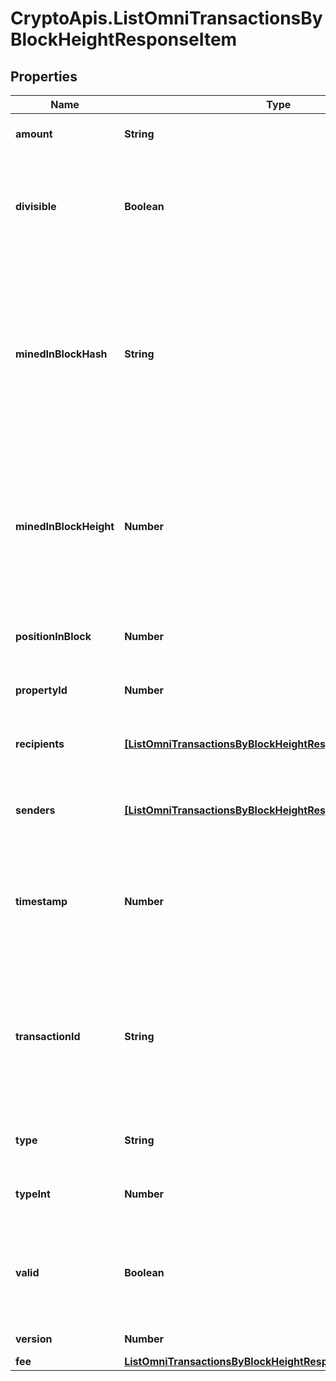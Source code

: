 # CryptoApis.ListOmniTransactionsByBlockHeightResponseItem

## Properties

Name | Type | Description | Notes
------------ | ------------- | ------------- | -------------
**amount** | **String** | Defines the amount of the sent tokens. | 
**divisible** | **Boolean** | Defines whether the attribute can be divisible or not, as boolean. E.g., if it is \&quot;true\&quot;, the attribute is divisible. | 
**minedInBlockHash** | **String** | Represents the hash of the block where this transaction was mined/confirmed for first time. The hash is defined as a cryptographic digital fingerprint made by hashing the block header twice through the SHA256 algorithm. | 
**minedInBlockHeight** | **Number** | Represents the hight of the block where this transaction was mined/confirmed for first time. The height is defined as the number of blocks in the blockchain preceding this specific block. | 
**positionInBlock** | **Number** | Represents the index position of the transaction in the specific block. | 
**propertyId** | **Number** | Represents the identifier of the tokens to send. | 
**recipients** | [**[ListOmniTransactionsByBlockHeightResponseItemRecipients]**](ListOmniTransactionsByBlockHeightResponseItemRecipients.md) | Represents an object of addresses that receive the transactions. | 
**senders** | [**[ListOmniTransactionsByBlockHeightResponseItemSenders]**](ListOmniTransactionsByBlockHeightResponseItemSenders.md) | Represents an object of addresses that provide the funds. | 
**timestamp** | **Number** | Defines the exact date/time in Unix Timestamp when this transaction was mined, confirmed or first seen in Mempool, if it is unconfirmed. | 
**transactionId** | **String** | Represents the unique identifier of a transaction, i.e. it could be &#x60;transactionId&#x60; in UTXO-based protocols like Bitcoin, and transaction &#x60;hash&#x60; in Ethereum blockchain. | 
**type** | **String** | Defines the type of the transaction as a string. | 
**typeInt** | **Number** | Defines the type of the transaction as a number. | 
**valid** | **Boolean** | Defines whether the transaction is valid or not, as boolean. E.g., if it is \&quot;true\&quot;, the transaction is valid. | 
**version** | **Number** | Defines the specific version. | 
**fee** | [**ListOmniTransactionsByBlockHeightResponseItemFee**](ListOmniTransactionsByBlockHeightResponseItemFee.md) |  | 


